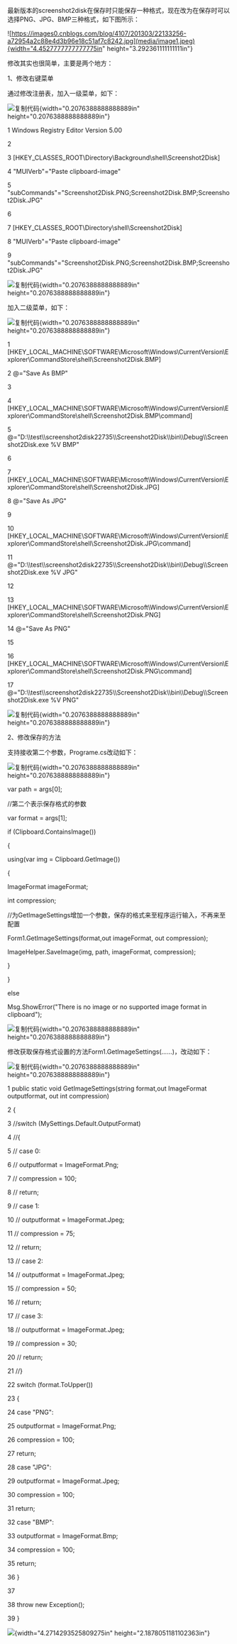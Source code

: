 最新版本的screenshot2disk在保存时只能保存一种格式，现在改为在保存时可以选择PNG、JPG、BMP三种格式，如下图所示：

![https://images0.cnblogs.com/blog/4107/201303/22133256-a72954a2c88e4d3b96e18c51af7c8242.jpg](media/image1.jpeg){width="4.4527777777777775in"
height="3.292361111111111in"}

修改其实也很简单，主要是两个地方：

1、修改右键菜单

通过修改注册表，加入一级菜单，如下：

![复制代码](media/image2.gif){width="0.2076388888888889in"
height="0.2076388888888889in"}

1 Windows Registry Editor Version 5.00

2

3 \[HKEY\_CLASSES\_ROOT\\Directory\\Background\\shell\\Screenshot2Disk\]

4 \"MUIVerb\"=\"Paste clipboard-image\"

5
\"subCommands\"=\"Screenshot2Disk.PNG;Screenshot2Disk.BMP;Screenshot2Disk.JPG\"

6

7 \[HKEY\_CLASSES\_ROOT\\Directory\\shell\\Screenshot2Disk\]

8 \"MUIVerb\"=\"Paste clipboard-image\"

9
\"subCommands\"=\"Screenshot2Disk.PNG;Screenshot2Disk.BMP;Screenshot2Disk.JPG\"

![复制代码](media/image2.gif){width="0.2076388888888889in"
height="0.2076388888888889in"}

加入二级菜单，如下：

![复制代码](media/image2.gif){width="0.2076388888888889in"
height="0.2076388888888889in"}

1
\[HKEY\_LOCAL\_MACHINE\\SOFTWARE\\Microsoft\\Windows\\CurrentVersion\\Explorer\\CommandStore\\shell\\Screenshot2Disk.BMP\]

2 @=\"Save As BMP\"

3

4
\[HKEY\_LOCAL\_MACHINE\\SOFTWARE\\Microsoft\\Windows\\CurrentVersion\\Explorer\\CommandStore\\shell\\Screenshot2Disk.BMP\\command\]

5
@=\"D:\\\\test\\\\screenshot2disk22735\\\\Screenshot2Disk\\\\bin\\\\Debug\\\\Screenshot2Disk.exe
%V BMP\"

6

7
\[HKEY\_LOCAL\_MACHINE\\SOFTWARE\\Microsoft\\Windows\\CurrentVersion\\Explorer\\CommandStore\\shell\\Screenshot2Disk.JPG\]

8 @=\"Save As JPG\"

9

10
\[HKEY\_LOCAL\_MACHINE\\SOFTWARE\\Microsoft\\Windows\\CurrentVersion\\Explorer\\CommandStore\\shell\\Screenshot2Disk.JPG\\command\]

11
@=\"D:\\\\test\\\\screenshot2disk22735\\\\Screenshot2Disk\\\\bin\\\\Debug\\\\Screenshot2Disk.exe
%V JPG\"

12

13
\[HKEY\_LOCAL\_MACHINE\\SOFTWARE\\Microsoft\\Windows\\CurrentVersion\\Explorer\\CommandStore\\shell\\Screenshot2Disk.PNG\]

14 @=\"Save As PNG\"

15

16
\[HKEY\_LOCAL\_MACHINE\\SOFTWARE\\Microsoft\\Windows\\CurrentVersion\\Explorer\\CommandStore\\shell\\Screenshot2Disk.PNG\\command\]

17
@=\"D:\\\\test\\\\screenshot2disk22735\\\\Screenshot2Disk\\\\bin\\\\Debug\\\\Screenshot2Disk.exe
%V PNG\"

![复制代码](media/image2.gif){width="0.2076388888888889in"
height="0.2076388888888889in"}

2、修改保存的方法

支持接收第二个参数，Programe.cs改动如下：

![复制代码](media/image2.gif){width="0.2076388888888889in"
height="0.2076388888888889in"}

var path = args\[0\];

//第二个表示保存格式的参数

var format = args\[1\];

if (Clipboard.ContainsImage())

{

using(var img = Clipboard.GetImage())

{

ImageFormat imageFormat;

int compression;

//为GetImageSettings增加一个参数，保存的格式来至程序运行输入，不再来至配置

Form1.GetImageSettings(format,out imageFormat, out compression);

ImageHelper.SaveImage(img, path, imageFormat, compression);

}

}

else

Msg.ShowError(\"There is no image or no supported image format in
clipboard\");

![复制代码](media/image2.gif){width="0.2076388888888889in"
height="0.2076388888888889in"}

修改获取保存格式设置的方法Form1.GetImageSettings(\...\...)，改动如下：

![复制代码](media/image2.gif){width="0.2076388888888889in"
height="0.2076388888888889in"}

1 public static void GetImageSettings(string format,out ImageFormat
outputformat, out int compression)

2 {

3 //switch (MySettings.Default.OutputFormat)

4 //{

5 // case 0:

6 // outputformat = ImageFormat.Png;

7 // compression = 100;

8 // return;

9 // case 1:

10 // outputformat = ImageFormat.Jpeg;

11 // compression = 75;

12 // return;

13 // case 2:

14 // outputformat = ImageFormat.Jpeg;

15 // compression = 50;

16 // return;

17 // case 3:

18 // outputformat = ImageFormat.Jpeg;

19 // compression = 30;

20 // return;

21 //}

22 switch (format.ToUpper())

23 {

24 case \"PNG\":

25 outputformat = ImageFormat.Png;

26 compression = 100;

27 return;

28 case \"JPG\":

29 outputformat = ImageFormat.Jpeg;

30 compression = 100;

31 return;

32 case \"BMP\":

33 outputformat = ImageFormat.Bmp;

34 compression = 100;

35 return;

36 }

37

38 throw new Exception();

39 }

![](media/image3.png){width="4.2714293525809275in"
height="2.1878051181102363in"}
